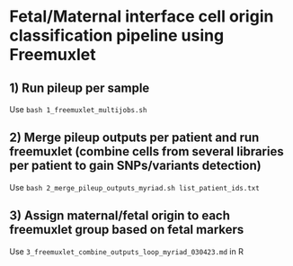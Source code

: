 # Fetal/Maternal interface cell origin classification pipeline using Freemuxlet

## 1) Run pileup per sample

Use `bash 1_freemuxlet_multijobs.sh` 

## 2) Merge pileup outputs per patient and run freemuxlet (combine cells from several libraries per patient to gain SNPs/variants detection)

Use `bash 2_merge_pileup_outputs_myriad.sh list_patient_ids.txt`

## 3) Assign maternal/fetal origin to each freemuxlet group based on fetal markers

Use `3_freemuxlet_combine_outputs_loop_myriad_030423.md` in R
